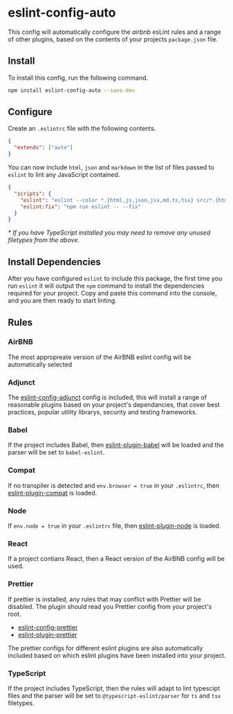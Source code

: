 # eslint-config-auto

This config will automatically configure the *airbnb* esLint rules and a range of other plugins, based on the contents of your projects `package.json` file.

## Install

To install this config, run the following command.

```sh
npm install eslint-config-auto --save-dev
```

## Configure

Create an `.eslintrc` file with the following contents.

```json
{
  "extends": ["auto"]
}
```

You can now include `html`, `json` and `markdown` in the list of files passed to `eslint` to lint any JavaScript contained.

```json
{
  "scripts": {
    "eslint": "eslint --color *.{html,js,json,jsx,md,ts,tsx} src/*.{html,js,json,jsx,md,ts,tsx}",
    "eslint:fix": "npm run eslint -- --fix"
  }
}
```
_* If you have TypeScript installed you may need to remove any unused filetypes from the above._

## Install Dependencies

After you have configured `eslint` to include this package, the first time you run `eslint` it will output the `npm` command to install the dependencies required for your project. Copy and paste this command into the console, and you are then ready to start linting.

## Rules

### AirBNB

The most appropreate version of the AirBNB eslint config will be automatically selected

### Adjunct

The [eslint-config-adjunct](https://github.com/davidjbradshaw/eslint-config-adjunct#plugins) config is included, this will install a range of reasonable plugins based on your project's dependancies, that cover best practices, popular utility librarys, security and testing frameworks.

### Babel

If the project includes Babel, then [eslint-plugin-babel]() will be loaded and the parser will be set to `babel-eslint`.

### Compat

If no transpiler is detected and `env.browser = true` in your `.eslintrc`, then [eslint-plugin-compat](https://github.com/amilajack/eslint-plugin-compat) is loaded.

### Node

If `env.node = true` in your `.eslintrc` file, then [eslint-plugin-node](https://github.com/mysticatea/eslint-plugin-node) is loaded.

### React

If a project contians React, then a React version of the AirBNB config will be used.

### Prettier

If prettier is installed, any rules that may conflict with Prettier will be disabled. The plugin should read you Prettier config from your project's root.

- [eslint-config-prettier](https://github.com/prettier/eslint-config-prettier)
- [eslint-plugin-prettier](https://github.com/prettier/eslint-plugin-prettier)

The prettier configs for different eslint plugins are also automatically included based on which eslint plugins have been installed into your project.
### TypeScript

If the project includes TypeScript, then the rules will adapt to lint typescipt files and the parser will be set to `@typescript-eslint/parser` for `ts` and `tsx` filetypes.
